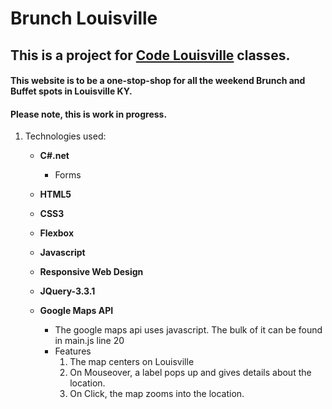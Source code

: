 # Brunch Louisville
## This is a project for [Code Louisville](https://www.codelouisville.org) classes.
#### This website is to be a one-stop-shop for all the weekend Brunch and Buffet spots in Louisville KY.

#### Please note, this is work in progress.

1. Technologies used:
	* **C#.net**
		* Forms
	* **HTML5**
    * **CSS3**
    * **Flexbox**
    * **Javascript**
    * **Responsive Web Design**
    * **JQuery-3.3.1**
    * **Google Maps API**

        * The google maps api uses javascript.  The bulk of it can be found in main.js line 20
        * Features
            1. The map centers on Louisville
            2. On Mouseover, a label pops up and gives details about the location.
            3. On Click, the map zooms into the location.
